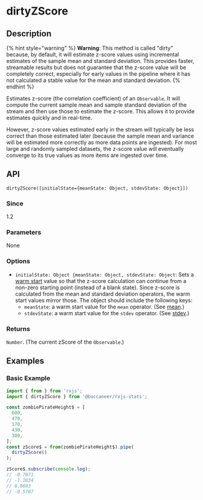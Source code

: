 # dirtyZScore

## Description

{% hint style="warning" %}
**Warning**: This method is called "dirty" because, by default, it will estimate z-score values using incremental estimates of the sample mean and standard deviation. This provides faster, streamable results but does not guarantee that the z-score value will be completely correct, especially for early values in the pipeline where it has not calculated a stable value for the mean and standard deviation.
{% endhint %}

Estimates z-score (the correlation coefficient) of an `Observable`. It will compute the current sample mean and sample standard deviation of the stream and then use those to estimate the z-score.  This allows it to provide estimates quickly and in real-time.

However, z-score values estimated early in the stream will typically be less correct than those estimated later (because the sample mean and variance will be estimated more correctly as more data points are ingested).  For most large and randomly sampled datasets, the z-score value will eventually converge to its true values as more items are ingested over time.

## API
```
dirtyZScore([initialState={meanState: Object, stdevState: Object}])
```

### Since
1.2

### Parameters
None

### Options
* `initialState: Object {meanState: Object, stdevState: Object`: Sets a [warm start](https://app.gitbook.com/@brianbuccaneer/s/rxjs-stats/guides/warmstarts) value so that the z-score calculation can continue from a non-zero starting point (instead of a blank state).  Since z-score is calculated from the mean and standard deviation operators, the warm start values mirror those.  The object should include the following keys:
  * `meanState`: a warm start value for the `mean` operator. (See [mean](https://app.gitbook.com/@brianbuccaneer/s/rxjs-stats/operators/mean).)
  * `stdevState`: a warm start value for the `stdev` operator. (See [stdev](https://app.gitbook.com/@brianbuccaneer/s/rxjs-stats/operators/stdev).)

### Returns
`Number`. (The current zScore of the `Observable`.)

## Examples

### Basic Example
```javascript
import { from } from 'rxjs';
import { dirtyZScore } from '@buccaneer/rxjs-stats';

const zombiePirateHeight$ = [
  600,
  470,
  170,
  430,
  300,
];
const zScore$ = from(zombiePirateHeight$).pipe(
  dirtyZScore()
);

zScore$.subscribe(console.log);
// -0.7071
// -1.1034
// 0.0693
// -0.5707
```


